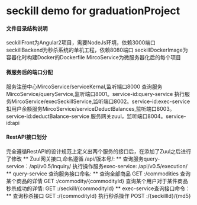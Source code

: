 # seckill demo for graduationProject
#### 文件目录结构说明
seckillFront为Angular2项目，需要NodeJs环境，依赖3000端口
seckillBackend为秒杀系统的单机工程，依赖8080端口
seckillDockerImage为容器化时构建Docker的Dockerfile
MircoService为微服务器化后的每个项目
#### 微服务后的端口分配
服务注册中心MircoService/serviceKernal,监听端口8000
查询服务MircoService/queryService,监听端口8001。service-id:query-service
执行服务MircoService/execSeckillService,监听端口8002。service-id:exec-service
扣用户余额服务MircoService/serviceDeductBalances,监听端口8003。service-id:deductBalance-service
服务网关zuul，监听端口8004。service-id:api
#### RestAPI接口划分
完全遵循RestAPI的设计规范上定义出两个服务的接口后，在添加了Zuul之后进行了修改
** Zuul网关接口,命名遵循 /api/版本号/: **
查询服务query-service：/api/v0.5/inquiry/
执行操作服务exec-service: /api/v0.5/execution/
** query-service 查询服务接口命名: **
查询全部商品 GET  :/commodities
查询某个商品的详情 GET :/commodity/{commodityId}
查询某个用户对于某件商品秒杀成功的详情: GET :/seckill/{commodityId}
** exec-service查询接口命令：**
查询秒杀接口 GET :/{commodityId}
执行秒杀操作 POST :/{seckillId}/{md5}


